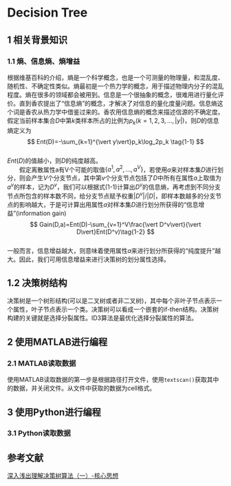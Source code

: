 # Decision Tree

## 1 相关背景知识

### 1.1 熵、信息熵、熵增益

根据维基百科的介绍，熵是一个科学概念，也是一个可测量的物理量，和混乱度、随机性、不确定性类似。熵最初是一个热力学的概念，用于描述物理内分子的混乱程度。熵在很多的领域都会被用到。信息是一个很抽象的概念，很难用进行量化评价。直到香农提出了“信息熵”的概念，才解决了对信息的量化度量问题。信息熵这个词是香农从热力学中借鉴过来的。香农用信息熵的概念来描述信源的不确定度。假定当前样本集合$D$中第$k$类样本所占的比例为$p_k(k=1,2,3,\ldots,\vert y\vert)$，则$D$的信息熵定义为  
$$
Ent(D)=-\sum_{k=1}^{\vert y\vert}p_k\log_2p_k \tag{1-1}
$$  
$Ent(D)$的值越小，则$D$的纯度越高。  
&emsp;&emsp;假定离散属性a有V个可能的取值$\{a^1,a^2,\ldots,a^V\}$，若使用$a$来对样本集$D$进行划分，则会产生$V$个分支节点，其中第$v$个分支节点包括了$D$中所有在属性$a$上取值为$a^v$的样本，记为$D^v$，我们可以根据式(1-1)计算出$D^v$的信息熵，再考虑到不同分支节点所包含的样本数不同，给分支节点赋予权重$\vert D^v\vert/\vert D\vert$，即样本数越多的分支节点的影响越大，于是可计算出用属性$a$对样本集$D$进行划分所获得的“信息增益”(information gain)  
$$
Gain(D,a)=Ent(D)-\sum_{v=1}^V\frac{\vert D^v\vert}{\vert D\vert}Ent(D^v)\tag{1-2}
$$  
一般而言，信息增益越大，则意味着使用属性$a$来进行划分所获得的“纯度提升”越大。因此，我们可用信息增益来进行决策树的划分属性选择。
## 1.2 决策树结构

决策树是一个树形结构(可以是二叉树或者非二叉树)，其中每个非叶子节点表示一个属性，叶子节点表示一个类。决策树可以看成一个嵌套的if-then结构。决策树构建的关键就是选择分裂属性。ID3算法是最优化选择分裂属性的算法。

## 2 使用MATLAB进行编程

### 2.1 MATLAB读取数据
使用MATLAB读取数据的第一步是根据路径打开文件，使用```textscan()```获取其中的数据，并关闭文件。从文件中获取的数据为cell格式。

## 3 使用Python进行编程

### 3.1 Python读取数据

## 参考文献

[深入浅出理解决策树算法（一）-核心思想](https://zhuanlan.zhihu.com/p/26703300)
